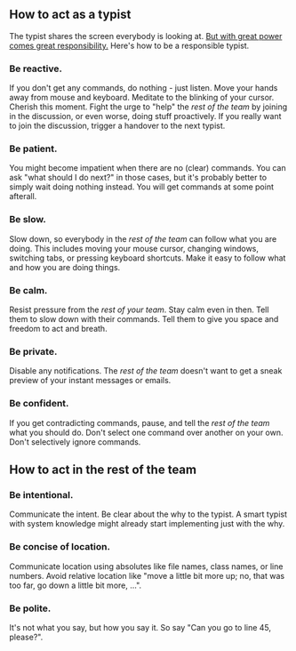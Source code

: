 ## How to act as a typist

The typist shares the screen everybody is looking at.
[But with great power comes great responsibility.](https://en.wikipedia.org/wiki/With_great_power_comes_great_responsibility)
Here's how to be a responsible typist.

### Be reactive.
If you don't get any commands, do nothing - just listen. 
Move your hands away from mouse and keyboard. 
Meditate to the blinking of your cursor. 
Cherish this moment. 
Fight the urge to "help" the *rest of the team* by joining in the discussion, or even worse, doing stuff proactively.
If you really want to join the discussion, trigger a handover to the next typist.

### Be patient.
You might become impatient when there are no (clear) commands.
You can ask "what should I do next?" in those cases, but it's probably better to simply wait doing nothing instead.
You will get commands at some point afterall.

### Be slow.
Slow down, so everybody in the *rest of the team* can follow what you are doing. 
This includes moving your mouse cursor, changing windows, switching tabs, or pressing keyboard shortcuts.
Make it easy to follow what and how you are doing things.

### Be calm.
Resist pressure from the *rest of your team*.
Stay calm even in then.
Tell them to slow down with their commands.
Tell them to give you space and freedom to act and breath.

### Be private.
Disable any notifications.
The *rest of the team* doesn't want to get a sneak preview of your instant messages or emails.

### Be confident.
If you get contradicting commands, pause, and tell the *rest of the team* what you should do.
Don't select one command over another on your own.
Don't selectively ignore commands.

## How to act in the rest of the team

### Be intentional.
Communicate the intent.
Be clear about the why to the typist.
A smart typist with system knowledge might already start implementing just with the why.

### Be concise of location.
Communicate location using absolutes like file names, class names, or line numbers.
Avoid relative location like "move a little bit more up; no, that was too far, go down a little bit more, ...".

### Be polite.
It's not what you say, but how you say it.
So say "Can you go to line 45, please?".


